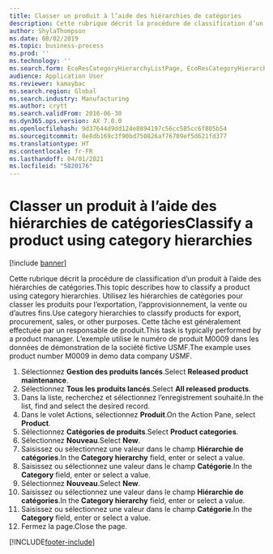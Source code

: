 ```yaml
---
title: Classer un produit à l’aide des hiérarchies de catégories
description: Cette rubrique décrit la procédure de classification d’un produit à l’aide des hiérarchies de catégories.
author: ShylaThompson
ms.date: 08/02/2019
ms.topic: business-process
ms.prod: ''
ms.technology: ''
ms.search.form: EcoResCategoryHierarchyListPage, EcoResCategoryHierarchyCreate, EcoResCategory, EcoResCategoryHierarchyRole
audience: Application User
ms.reviewer: kamaybac
ms.search.region: Global
ms.search.industry: Manufacturing
ms.author: crytt
ms.search.validFrom: 2016-06-30
ms.dyn365.ops.version: AX 7.0.0
ms.openlocfilehash: 9d37644d9dd124e8894197c56cc585cc6f805b54
ms.sourcegitcommit: 0e8db169c3f90bd750826af76709ef5d621fd377
ms.translationtype: HT
ms.contentlocale: fr-FR
ms.lasthandoff: 04/01/2021
ms.locfileid: "5820176"
---
```

# <a name="classify-a-product-using-category-hierarchies"></a><span data-ttu-id="d9d4c-103">Classer un produit à l’aide des hiérarchies de catégories</span><span class="sxs-lookup"><span data-stu-id="d9d4c-103">Classify a product using category hierarchies</span></span>

[!include [banner](../../includes/banner.md)]

<span data-ttu-id="d9d4c-104">Cette rubrique décrit la procédure de classification d’un produit à l’aide des hiérarchies de catégories.</span><span class="sxs-lookup"><span data-stu-id="d9d4c-104">This topic describes how to classify a product using category hierarchies.</span></span> <span data-ttu-id="d9d4c-105">Utilisez les hiérarchies de catégories pour classer les produits pour l’exportation, l’approvisionnement, la vente ou d’autres fins.</span><span class="sxs-lookup"><span data-stu-id="d9d4c-105">Use category hierarchies to classify products for export, procurement, sales, or other purposes.</span></span> <span data-ttu-id="d9d4c-106">Cette tâche est généralement effectuée par un responsable de produit.</span><span class="sxs-lookup"><span data-stu-id="d9d4c-106">This task is typically performed by a product manager.</span></span> <span data-ttu-id="d9d4c-107">L’exemple utilise le numéro de produit M0009 dans les données de démonstration de la société fictive USMF.</span><span class="sxs-lookup"><span data-stu-id="d9d4c-107">The example uses product number M0009 in demo data company USMF.</span></span>

1. <span data-ttu-id="d9d4c-108">Sélectionnez **Gestion des produits lancés**.</span><span class="sxs-lookup"><span data-stu-id="d9d4c-108">Select **Released product maintenance**.</span></span>
2. <span data-ttu-id="d9d4c-109">Sélectionnez **Tous les produits lancés**.</span><span class="sxs-lookup"><span data-stu-id="d9d4c-109">Select **All released products**.</span></span>
3. <span data-ttu-id="d9d4c-110">Dans la liste, recherchez et sélectionnez l’enregistrement souhaité.</span><span class="sxs-lookup"><span data-stu-id="d9d4c-110">In the list, find and select the desired record.</span></span>
4. <span data-ttu-id="d9d4c-111">Dans le volet Actions, sélectionnez **Produit**.</span><span class="sxs-lookup"><span data-stu-id="d9d4c-111">On the Action Pane, select **Product**.</span></span>
5. <span data-ttu-id="d9d4c-112">Sélectionnez **Catégories de produits**.</span><span class="sxs-lookup"><span data-stu-id="d9d4c-112">Select **Product categories**.</span></span>
6. <span data-ttu-id="d9d4c-113">Sélectionnez **Nouveau**.</span><span class="sxs-lookup"><span data-stu-id="d9d4c-113">Select **New**.</span></span>
7. <span data-ttu-id="d9d4c-114">Saisissez ou sélectionnez une valeur dans le champ **Hiérarchie de catégories**.</span><span class="sxs-lookup"><span data-stu-id="d9d4c-114">In the **Category hierarchy** field, enter or select a value.</span></span>
8. <span data-ttu-id="d9d4c-115">Saisissez ou sélectionnez une valeur dans le champ **Catégorie**.</span><span class="sxs-lookup"><span data-stu-id="d9d4c-115">In the **Category** field, enter or select a value.</span></span>
9. <span data-ttu-id="d9d4c-116">Sélectionnez **Nouveau**.</span><span class="sxs-lookup"><span data-stu-id="d9d4c-116">Select **New**.</span></span>
10. <span data-ttu-id="d9d4c-117">Saisissez ou sélectionnez une valeur dans le champ **Hiérarchie de catégories**.</span><span class="sxs-lookup"><span data-stu-id="d9d4c-117">In the **Category hierarchy** field, enter or select a value.</span></span>
11. <span data-ttu-id="d9d4c-118">Saisissez ou sélectionnez une valeur dans le champ **Catégorie**.</span><span class="sxs-lookup"><span data-stu-id="d9d4c-118">In the **Category** field, enter or select a value.</span></span>
12. <span data-ttu-id="d9d4c-119">Fermez la page.</span><span class="sxs-lookup"><span data-stu-id="d9d4c-119">Close the page.</span></span>



[!INCLUDE[footer-include](../../../includes/footer-banner.md)]